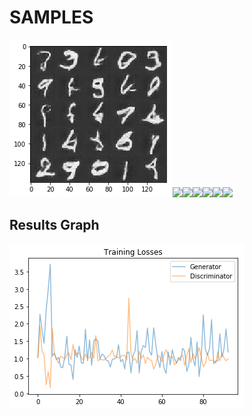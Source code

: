 # SAMPLES
![](https://github.com/David0leo/Udacity-NanoDegrees/blob/master/dlnd/project-5-face-generation-gan/mnist_samples/mist1.png?raw=true)![](https://github.com/David0leo/Udacity-NanoDegrees/blob/master/dlnd/project-5-face-generation-gan/mnist_samples/mist2.png?raw=true)![](https://github.com/David0leo/Udacity-NanoDegrees/blob/master/dlnd/project-5-face-generation-gan/mnist_samples/mist3.png?raw=true)![](https://github.com/David0leo/Udacity-NanoDegrees/blob/master/dlnd/project-5-face-generation-gan/mnist_samples/mist4.png?raw=true)![](https://github.com/David0leo/Udacity-NanoDegrees/blob/master/dlnd/project-5-face-generation-gan/mnist_samples/mist5.png?raw=true)![](https://github.com/David0leo/Udacity-NanoDegrees/blob/master/dlnd/project-5-face-generation-gan/mnist_samples/mist6.png?raw=true)![](https://github.com/David0leo/Udacity-NanoDegrees/blob/master/dlnd/project-5-face-generation-gan/mnist_samples/mist7.png?raw=true)

## Results Graph
![](https://github.com/David0leo/Udacity-NanoDegrees/blob/master/dlnd/project-5-face-generation-gan/mnist_samples/mnist_chart.png?raw=true)

